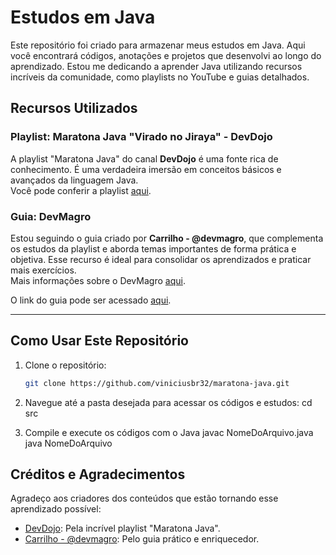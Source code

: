 # Estudos em Java

Este repositório foi criado para armazenar meus estudos em Java. Aqui você encontrará códigos, anotações e projetos que desenvolvi ao longo do aprendizado. Estou me dedicando a aprender Java utilizando recursos incríveis da comunidade, como playlists no YouTube e guias detalhados.

## Recursos Utilizados

### Playlist: Maratona Java "Virado no Jiraya" - DevDojo
A playlist "Maratona Java" do canal **DevDojo** é uma fonte rica de conhecimento. É uma verdadeira imersão em conceitos básicos e avançados da linguagem Java.  
Você pode conferir a playlist [aqui](https://www.youtube.com/watch?v=VKjFuX91G5Q&list=PL62G310vn6nFIsOCC0H-C2infYgwm8SWW).

### Guia: DevMagro
Estou seguindo o guia criado por **Carrilho - @devmagro**, que complementa os estudos da playlist e aborda temas importantes de forma prática e objetiva. Esse recurso é ideal para consolidar os aprendizados e praticar mais exercícios.  
Mais informações sobre o DevMagro [aqui](https://linktr.ee/devmagro).

O link do guia pode ser acessado [aqui](https://docs.google.com/document/d/12ek1Wsd_ibuwTOjHtLPZwEWdy5-A7cRoO2Bf-v5G1_s/edit?tab=t.0).

---

## Como Usar Este Repositório

1. Clone o repositório:
   ```bash
   git clone https://github.com/viniciusbr32/maratona-java.git

2. Navegue até a pasta desejada para acessar os códigos e estudos:
   cd src

3. Compile e execute os códigos com o Java
   javac NomeDoArquivo.java   
   java NomeDoArquivo

## Créditos e Agradecimentos

Agradeço aos criadores dos conteúdos que estão tornando esse aprendizado possível:

- [DevDojo](https://www.youtube.com/@DevDojoBrasil): Pela incrível playlist "Maratona Java".
- [Carrilho - @devmagro](https://linktr.ee/devmagro): Pelo guia prático e enriquecedor.



